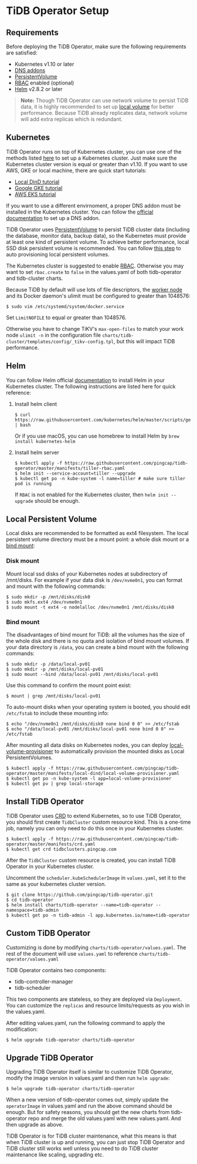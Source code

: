 # TiDB Operator Setup

## Requirements

Before deploying the TiDB Operator, make sure the following requirements are satisfied:

* Kubernetes v1.10 or later
* [DNS addons](https://kubernetes.io/docs/tasks/access-application-cluster/configure-dns-cluster/)
* [PersistentVolume](https://kubernetes.io/docs/concepts/storage/persistent-volumes/)
* [RBAC](https://kubernetes.io/docs/admin/authorization/rbac) enabled (optional)
* [Helm](https://helm.sh) v2.8.2 or later

> **Note:** Though TiDB Operator can use network volume to persist TiDB data, it is highly recommended to set up [local volume](https://kubernetes.io/docs/concepts/storage/volumes/#local) for better performance. Because TiDB already replicates data, network volume will add extra replicas which is redundant.

## Kubernetes

TiDB Operator runs on top of Kubernetes cluster, you can use one of the methods listed [here](https://kubernetes.io/docs/setup/pick-right-solution/) to set up a Kubernetes cluster. Just make sure the Kubernetes cluster version is equal or greater than v1.10. If you want to use AWS, GKE or local machine, there are quick start tutorials:

* [Local DinD tutorial](./local-dind-tutorial.md)
* [Google GKE tutorial](./google-kubernetes-tutorial.md)
* [AWS EKS tutorial](./aws-eks-tutorial.md)

If you want to use a different envirnoment, a proper DNS addon must be installed in the Kubernetes cluster. You can follow the [official documentation](https://kubernetes.io/docs/tasks/access-application-cluster/configure-dns-cluster/) to set up a DNS addon.

TiDB Operator uses [PersistentVolume](https://kubernetes.io/docs/concepts/storage/persistent-volumes/) to persist TiDB cluster data (including the database, monitor data, backup data), so the Kubernetes must provide at least one kind of persistent volume. To achieve better performance, local SSD disk persistent volume is recommended. You can follow [this step](#local-persistent-volume) to auto provisioning local persistent volumes.

The Kubernetes cluster is suggested to enable [RBAC](https://kubernetes.io/docs/admin/authorization/rbac). Otherwise you may want to set `rbac.create` to `false` in the values.yaml of both tidb-operator and tidb-cluster charts.

Because TiDB by default will use lots of file descriptors, the [worker node](https://access.redhat.com/solutions/61334) and its Docker daemon's ulimit must be configured to greater than 1048576:

```shell
$ sudo vim /etc/systemd/system/docker.service
```

Set `LimitNOFILE` to equal or greater than 1048576.

Otherwise you have to change TiKV's `max-open-files` to match your work node `ulimit -n` in the configuration file `charts/tidb-cluster/templates/config/_tikv-config.tpl`, but this will impact TiDB performance.

## Helm

You can follow Helm official [documentation](https://helm.sh) to install Helm in your Kubernetes cluster. The following instructions are listed here for quick reference:

1. Install helm client

    ```
    $ curl https://raw.githubusercontent.com/kubernetes/helm/master/scripts/get | bash
    ```

    Or if you use macOS, you can use homebrew to install Helm by `brew install kubernetes-helm`

2. Install helm server

    ```shell
    $ kubectl apply -f https://raw.githubusercontent.com/pingcap/tidb-operator/master/manifests/tiller-rbac.yaml
    $ helm init --service-account=tiller --upgrade
    $ kubectl get po -n kube-system -l name=tiller # make sure tiller pod is running
    ```

    If `RBAC` is not enabled for the Kubernetes cluster, then `helm init --upgrade` should be enough.

## Local Persistent Volume

Local disks are recommended to be formatted as ext4 filesystem. The local persistent volume directory must be a mount point: a whole disk mount or a [bind mount](https://unix.stackexchange.com/questions/198590/what-is-a-bind-mount):

### Disk mount

Mount local ssd disks of your Kubernetes nodes at subdirectory of /mnt/disks. For example if your data disk is `/dev/nvme0n1`, you can format and mount with the following commands:

```shell
$ sudo mkdir -p /mnt/disks/disk0
$ sudo mkfs.ext4 /dev/nvme0n1
$ sudo mount -t ext4 -o nodelalloc /dev/nvme0n1 /mnt/disks/disk0
```

### Bind mount

The disadvantages of bind mount for TiDB: all the volumes has the size of the whole disk and there is no quota and isolation of bind mount volumes. If your data directory is `/data`, you can create a bind mount with the following commands:

```shell
$ sudo mkdir -p /data/local-pv01
$ sudo mkdir -p /mnt/disks/local-pv01
$ sudo mount --bind /data/local-pv01 /mnt/disks/local-pv01
```

Use this command to confirm the mount point exist:

```shell
$ mount | grep /mnt/disks/local-pv01
```

To auto-mount disks when your operating system is booted, you should edit `/etc/fstab` to include these mounting info:

```shell
$ echo "/dev/nvme0n1 /mnt/disks/disk0 none bind 0 0" >> /etc/fstab
$ echo "/data/local-pv01 /mnt/disks/local-pv01 none bind 0 0" >> /etc/fstab
```

After mounting all data disks on Kubernetes nodes, you can deploy [local-volume-provisioner](https://github.com/kubernetes-sigs/sig-storage-local-static-provisioner) to automatically provision the mounted disks as Local PersistentVolumes.

```shell
$ kubectl apply -f https://raw.githubusercontent.com/pingcap/tidb-operator/master/manifests/local-dind/local-volume-provisioner.yaml
$ kubectl get po -n kube-system -l app=local-volume-provisioner
$ kubectl get pv | grep local-storage
```

## Install TiDB Operator

TiDB Operator uses [CRD](https://kubernetes.io/docs/tasks/access-kubernetes-api/custom-resources/custom-resource-definitions/) to extend Kubernetes, so to use TiDB Operator, you should first create `TidbCluster` custom resource kind. This is a one-time job, namely you can only need to do this once in your Kubernetes cluster.

```shell
$ kubectl apply -f https://raw.githubusercontent.com/pingcap/tidb-operator/master/manifests/crd.yaml
$ kubectl get crd tidbclusters.pingcap.com
```

After the `TidbCluster` custom resource is created, you can install TiDB Operator in your Kubernetes cluster.

Uncomment the `scheduler.kubeSchedulerImage` in `values.yaml`, set it to the same as your kubernetes cluster version.

```shell
$ git clone https://github.com/pingcap/tidb-operator.git
$ cd tidb-operator
$ helm install charts/tidb-operator --name=tidb-operator --namespace=tidb-admin
$ kubectl get po -n tidb-admin -l app.kubernetes.io/name=tidb-operator
```

## Custom TiDB Operator

Customizing is done by modifying `charts/tidb-operator/values.yaml`. The rest of the document will use `values.yaml` to reference `charts/tidb-operator/values.yaml`

TiDB Operator contains two components:

* tidb-controller-manager
* tidb-scheduler

This two components are stateless, so they are deployed via `Deployment`. You can customize the `replicas` and resource limits/requests as you wish in the values.yaml.

After editing values.yaml, run the following command to apply the modification:

```shell
$ helm upgrade tidb-operator charts/tidb-operator
```

## Upgrade TiDB Operator

Upgrading TiDB Operator itself is similar to customize TiDB Operator, modify the image version in values.yaml and then run `helm upgrade`:

```shell
$ helm upgrade tidb-operator charts/tidb-operator
```

When a new version of tidb-operator comes out, simply update the `operatorImage` in values.yaml and run the above command should be enough. But for safety reasons, you should get the new charts from tidb-operator repo and merge the old values.yaml with new values.yaml. And then upgrade as above.

TiDB Operator is for TiDB cluster maintenance, what this means is that when TiDB cluster is up and running, you can just stop TiDB Operator and TiDB cluster still works well unless you need to do TiDB cluster maintenance like scaling, upgrading etc.
